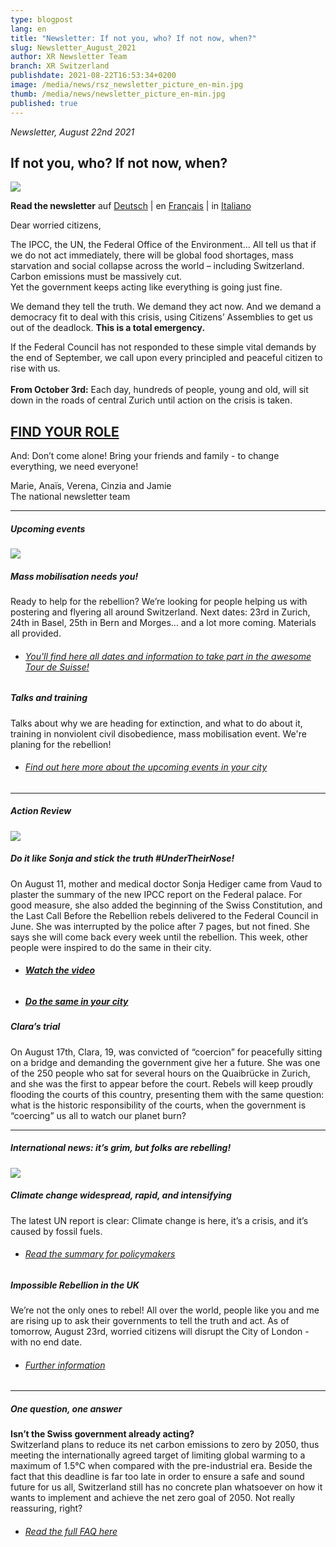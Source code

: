 ```yaml
---
type: blogpost
lang: en
title: "Newsletter: If not you, who? If not now, when?"
slug: Newsletter_August_2021
author: XR Newsletter Team
branch: XR Switzerland
publishdate: 2021-08-22T16:53:34+0200
image: /media/news/rsz_newsletter_picture_en-min.jpg
thumb: /media/news/newsletter_picture_en-min.jpg
published: true
---
```

*Newsletter, August 22nd 2021*

## **If not you, who? If not now, when?**

![](/media/rsz_newsletter_picture_en-min.jpg)

**Read the newsletter** auf [Deutsch](https://www.xrebellion.ch/news/newsletter_august_2021/) | en [Français](https://www.xrebellion.ch/fr/news/newsletter_august_2021/) | in [Italiano](https://www.xrebellion.ch/it/news/newsletter_august_2021/)

Dear worried citizens,

The IPCC, the UN, the Federal Office of the Environment… All tell us that if we do not act immediately, there will be global food shortages, mass starvation and social collapse across the world – including Switzerland. Carbon emissions must be massively cut.\
Yet the government keeps acting like everything is going just fine. 

We demand they tell the truth. We demand they act now. And we demand a democracy fit to deal with this crisis, using Citizens’ Assemblies to get us out of the deadlock. **This is a total emergency.**

If the Federal Council has not responded to these simple vital demands by the end of September, we call upon every principled and peaceful citizen to rise with us.\
\
**From October 3rd:** Each day, hundreds of people, young and old, will sit down in the roads of central Zurich until action on the crisis is taken.

## **[FIND YOUR ROLE](https://actionnetwork.org/forms/sign-up-for-the-rebellion-en)**

And: Don’t come alone! Bring your friends and family - to change everything, we need everyone! 

Marie, Anaïs, Verena, Cinzia and Jamie\
The national newsletter team

- - -

##### **Upcoming events**

![](/media/rsz_1tour_de_suisse_de.png)

##### **Mass mobilisation needs you!** 

Ready to help for the rebellion? We’re looking for people helping us with postering and flyering all around Switzerland. Next dates: 23rd in Zurich, 24th in Basel, 25th in Bern and Morges... and a lot more coming. Materials all provided.

* ###### [You'll find here all dates and information to take part in the awesome Tour de Suisse!](https://www.xrebellion.ch/fr/act/events/20210817-tour-de-suisse/)

##### **Talks and training**

Talks about why we are heading for extinction, and what to do about it, training in nonviolent civil disobedience, mass mobilisation event. We're planing for the rebellion! 

* ###### [Find out here more about the upcoming events in your city](https://www.xrebellion.ch/en/act/events/)

- - -

##### **Action Review**

![](/media/rsz_rsz_dscf9623-min.png)

##### **Do it like Sonja and stick the truth #UnderTheirNose!**

On August 11, mother and medical doctor Sonja Hediger came from Vaud to plaster the summary of the new IPCC report on the Federal palace. For good measure, she also added the beginning of the Swiss Constitution, and the Last Call Before the Rebellion rebels delivered to the Federal Council in June. She was interrupted by the police after 7 pages, but not fined. She says she will come back every week until the rebellion. This week, other people were inspired to do the same in their city. 

* ###### **[Watch the video](https://www.facebook.com/XRSwitzerland/videos/173493621516933)** [](https://www.facebook.com/XRSwitzerland/videos/173493621516933)
* ##### **[Do the same in your city](https://drive.google.com/drive/folders/1O6doYNia9PjdZgFdY8Z2cV4co240s4-A)**

##### **Clara’s trial**

On August 17th, Clara, 19, was convicted of “coercion” for peacefully sitting on a bridge and demanding the government give her a future. She was one of the 250 people who sat for several hours on the Quaibrücke in Zurich, and she was the first to appear before the court. Rebels will keep proudly flooding the courts of this country, presenting them with the same question: what is the historic responsibility of the courts, when the government is “coercing” us all to watch our planet burn?

- - -

##### **International news:** it’s grim, but folks are rebelling!

![](/media/featured-image-next-uk-rebellion.jpeg)

##### Climate change widespread, rapid, and intensifying

The latest UN report is clear: Climate change is here, it’s a crisis, and it’s caused by fossil fuels.

* ###### [Read the summary for policymakers](https://www.ipcc.ch/report/sixth-assessment-report-working-group-i/)

##### Impossible Rebellion in the UK

We’re not the only ones to rebel! All over the world, people like you and me are rising up to ask their governments to tell the truth and act. As of tomorrow, August 23rd, worried citizens will disrupt the City of London - with no end date.

* ###### [Further information](https://extinctionrebellion.uk/next-uk-rebellion/)

- - -

##### **One question, one answer**

**Isn’t the Swiss government already acting?**\
Switzerland plans to reduce its net carbon emissions to zero by 2050, thus meeting the internationally agreed target of limiting global warming to a maximum of 1.5°C when compared with the pre-industrial era. Beside the fact that this deadline is far too late in order to ensure a safe and sound future for us all, Switzerland still has no concrete plan whatsoever on how it wants to implement and achieve the net zero goal of 2050. Not really reassuring, right?

* ###### [Read the full FAQ here](https://www.xrebellion.ch/en/about/faq/)